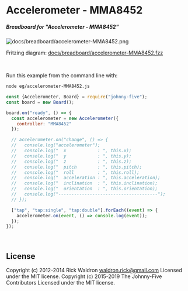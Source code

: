 <!--remove-start-->

# Accelerometer - MMA8452

<!--remove-end-->






##### Breadboard for "Accelerometer - MMA8452"



![docs/breadboard/accelerometer-MMA8452.png](breadboard/accelerometer-MMA8452.png)<br>

Fritzing diagram: [docs/breadboard/accelerometer-MMA8452.fzz](breadboard/accelerometer-MMA8452.fzz)

&nbsp;




Run this example from the command line with:
```bash
node eg/accelerometer-MMA8452.js
```


```javascript
const {Accelerometer, Board} = require("johnny-five");
const board = new Board();

board.on("ready", () => {
  const accelerometer = new Accelerometer({
    controller: "MMA8452"
  });

  // accelerometer.on("change", () => {
  //   console.log("accelerometer");
  //   console.log("  x            : ", this.x);
  //   console.log("  y            : ", this.y);
  //   console.log("  z            : ", this.z);
  //   console.log("  pitch        : ", this.pitch);
  //   console.log("  roll         : ", this.roll);
  //   console.log("  acceleration : ", this.acceleration);
  //   console.log("  inclination  : ", this.inclination);
  //   console.log("  orientation  : ", this.orientation);
  //   console.log("--------------------------------------");
  // });

  ["tap", "tap:single", "tap:double"].forEach((event) => {
    accelerometer.on(event, () => console.log(event));
  });
});

```








&nbsp;

<!--remove-start-->

## License
Copyright (c) 2012-2014 Rick Waldron <waldron.rick@gmail.com>
Licensed under the MIT license.
Copyright (c) 2015-2019 The Johnny-Five Contributors
Licensed under the MIT license.

<!--remove-end-->
